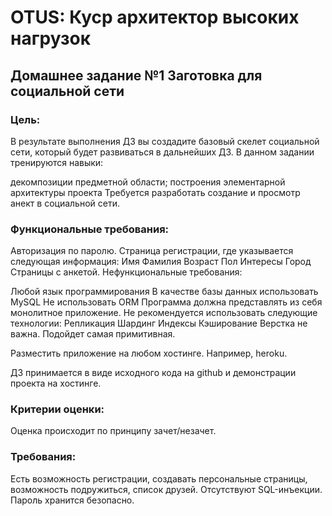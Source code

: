 # OTUS: Куср архитектор высоких нагрузок
## Домашнее задание №1 Заготовка для социальной сети

### Цель:

В результате выполнения ДЗ вы создадите базовый скелет социальной сети, который будет развиваться в дальнейших ДЗ.
В данном задании тренируются навыки:

декомпозиции предметной области;
построения элементарной архитектуры проекта
Требуется разработать создание и просмотр анект в социальной сети.

### Функциональные требования:

Авторизация по паролю.
Страница регистрации, где указывается следующая информация:
Имя
Фамилия
Возраст
Пол
Интересы
Город
Страницы с анкетой.
Нефункциональные требования:

Любой язык программирования
В качестве базы данных использовать MySQL
Не использовать ORM
Программа должна представлять из себя монолитное приложение.
Не рекомендуется использовать следующие технологии:
Репликация
Шардинг
Индексы
Кэширование
Верстка не важна. Подойдет самая примитивная.

Разместить приложение на любом хостинге. Например, heroku.

ДЗ принимается в виде исходного кода на github и демонстрации проекта на хостинге.

### Критерии оценки:
Оценка происходит по принципу зачет/незачет.

### Требования:
Есть возможность регистрации, создавать персональные страницы, возможность подружиться, список друзей.
Отсутствуют SQL-инъекции.
Пароль хранится безопасно.
